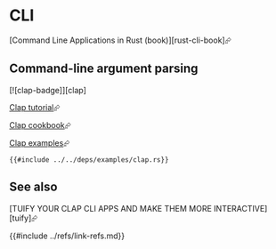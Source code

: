 # CLI

[Command Line Applications in Rust (book)][rust-cli-book]⮳

## Command-line argument parsing

[![clap-badge]][clap]

[Clap tutorial]( https://docs.rs/clap/latest/clap/_derive/_tutorial/index.html )⮳

[Clap cookbook]( https://docs.rs/clap/latest/clap/_derive/_cookbook/index.html )⮳

[Clap examples]( https://github.com/clap-rs/clap/tree/master/examples )⮳

```rust,editable,no_run
{{#include ../../deps/examples/clap.rs}}
```

## See also

[TUIFY YOUR CLAP CLI APPS AND MAKE THEM MORE INTERACTIVE][tuify]⮳

{{#include ../refs/link-refs.md}}
